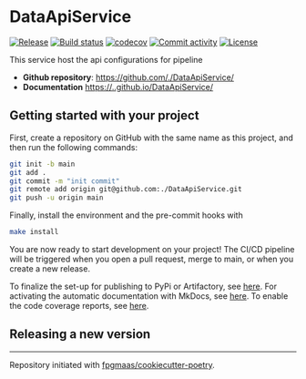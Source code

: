 # DataApiService

[![Release](https://img.shields.io/github/v/release/./DataApiService)](https://img.shields.io/github/v/release/./DataApiService)
[![Build status](https://img.shields.io/github/actions/workflow/status/./DataApiService/main.yml?branch=main)](https://github.com/./DataApiService/actions/workflows/main.yml?query=branch%3Amain)
[![codecov](https://codecov.io/gh/./DataApiService/branch/main/graph/badge.svg)](https://codecov.io/gh/./DataApiService)
[![Commit activity](https://img.shields.io/github/commit-activity/m/./DataApiService)](https://img.shields.io/github/commit-activity/m/./DataApiService)
[![License](https://img.shields.io/github/license/./DataApiService)](https://img.shields.io/github/license/./DataApiService)

This service host the api configurations for pipeline

- **Github repository**: <https://github.com/./DataApiService/>
- **Documentation** <https://..github.io/DataApiService/>

## Getting started with your project

First, create a repository on GitHub with the same name as this project, and then run the following commands:

``` bash
git init -b main
git add .
git commit -m "init commit"
git remote add origin git@github.com:./DataApiService.git
git push -u origin main
```

Finally, install the environment and the pre-commit hooks with 

```bash
make install
```

You are now ready to start development on your project! The CI/CD
pipeline will be triggered when you open a pull request, merge to main,
or when you create a new release.

To finalize the set-up for publishing to PyPi or Artifactory, see
[here](https://fpgmaas.github.io/cookiecutter-poetry/features/publishing/#set-up-for-pypi).
For activating the automatic documentation with MkDocs, see
[here](https://fpgmaas.github.io/cookiecutter-poetry/features/mkdocs/#enabling-the-documentation-on-github).
To enable the code coverage reports, see [here](https://fpgmaas.github.io/cookiecutter-poetry/features/codecov/).

## Releasing a new version



---

Repository initiated with [fpgmaas/cookiecutter-poetry](https://github.com/fpgmaas/cookiecutter-poetry).